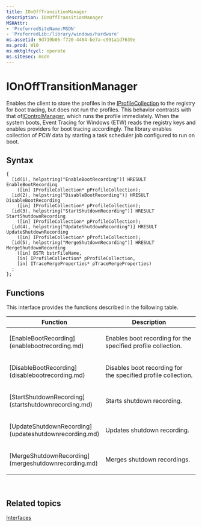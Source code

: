 ```yaml
---
title: IOnOffTransitionManager
description: IOnOffTransitionManager
MSHAttr:
- 'PreferredSiteName:MSDN'
- 'PreferredLib:/library/windows/hardware'
ms.assetid: 9d719b05-f720-4464-be7a-c991a1d7639e
ms.prod: W10
ms.mktglfcycl: operate
ms.sitesec: msdn
---
```


# IOnOffTransitionManager


Enables the client to store the profiles in the [IProfileCollection](iprofilecollection.md) to the registry for boot tracing, but does not run the profiles. This behavior contrasts with that of[IControlManager](icontrolmanager.md), which runs the profile immediately. When the system boots, Event Tracing for Windows (ETW) reads the registry keys and enables providers for boot tracing accordingly. The library enables collection of PCW data by starting a task scheduler job configured to run on boot.

## Syntax


``` syntax
{
  [id(1), helpstring("EnableBootRecording")] HRESULT EnableBootRecording
    ([in] IProfileCollection* pProfileCollection);
  [id(2), helpstring("DisableBootRecording")] HRESULT DisableBootRecording
    ([in] IProfileCollection* pProfileCollection);
  [id(3), helpstring("StartShutdownRecording")] HRESULT StartShutdownRecording
    ([in] IProfileCollection* pProfileCollection);
  [id(4), helpstring("UpdateShutdownRecording")] HRESULT UpdateShutdownRecording
    ([in] IProfileCollection* pProfileCollection);
  [id(5), helpstring("MergeShutdownRecording")] HRESULT MergeShutdownRecording
    ([in] BSTR bstrFileName,
    [in] IProfileCollection* pProfileCollection,
    [in] ITraceMergeProperties* pTraceMergeProperties)
  ;
};
```

## Functions


This interface provides the functions described in the following table.

<table>
<colgroup>
<col width="50%" />
<col width="50%" />
</colgroup>
<thead>
<tr class="header">
<th>Function</th>
<th>Description</th>
</tr>
</thead>
<tbody>
<tr class="odd">
<td><p>[EnableBootRecording](enablebootrecording.md)</p></td>
<td><p>Enables boot recording for the specified profile collection.</p></td>
</tr>
<tr class="even">
<td><p>[DisableBootRecording](disablebootrecording.md)</p></td>
<td><p>Disables boot recording for the specified profile collection.</p></td>
</tr>
<tr class="odd">
<td><p>[StartShutdownRecording](startshutdownrecording.md)</p></td>
<td><p>Starts shutdown recording.</p></td>
</tr>
<tr class="even">
<td><p>[UpdateShutdownRecording](updateshutdownrecording.md)</p></td>
<td><p>Updates shutdown recording.</p></td>
</tr>
<tr class="odd">
<td><p>[MergeShutdownRecording](mergeshutdownrecording.md)</p></td>
<td><p>Merges shutdown recordings.</p></td>
</tr>
</tbody>
</table>

 

## Related topics


[Interfaces](interfaces-wprcontrol.md)

 

 







